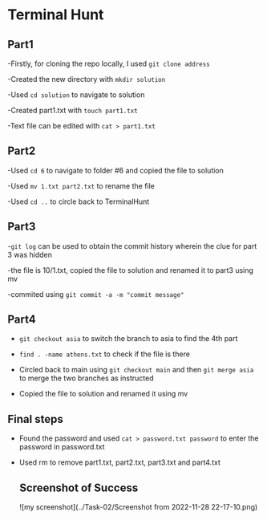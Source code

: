 # Terminal Hunt

## Part1
-Firstly, for cloning the repo locally, I used ```git clone address```

-Created the new directory with ```mkdir solution```
  
-Used ```cd solution``` to navigate to solution
  
-Created part1.txt with ```touch part1.txt```

-Text file can be edited with ```cat > part1.txt```


## Part2
-Used ```cd 6``` to navigate to folder #6 and copied the file to solution
  
-Used ```mv 1.txt part2.txt``` to rename the file
  
-Used ```cd ..``` to circle back to TerminalHunt

## Part3
-```git log``` can be used to obtain the commit history wherein the clue for part 3 was hidden
  
-the file is 10/1.txt, copied the file to solution and renamed it to part3 using mv
  
-commited using ```git commit -a -m "commit message"```


## Part4  
- ```git checkout asia``` to switch the branch to asia to find the 4th part
  
- ```find . -name athens.txt``` to check if the file is there
  
- Circled back to main using ```git checkout main``` and then ```git merge asia``` to merge the two branches as instructed
  
- Copied the file to solution and renamed it using mv


## Final steps  
- Found the password and used ```cat > password.txt password``` to enter the password in password.txt
  
- Used rm to remove part1.txt, part2.txt, part3.txt and part4.txt
  
  
  ## Screenshot of Success
  ![my screenshot](../Task-02/Screenshot from 2022-11-28 22-17-10.png)
